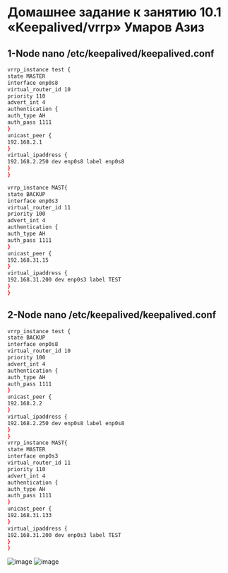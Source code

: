 # Домашнее задание к занятию 10.1 «Keepalived/vrrp» Умаров Азиз
## 1-Node nano /etc/keepalived/keepalived.conf
```bash
vrrp_instance test {
state MASTER
interface enp0s8
virtual_router_id 10
priority 110
advert_int 4
authentication {
auth_type AH
auth_pass 1111
}
unicast_peer {
192.168.2.1
}
virtual_ipaddress {
192.168.2.250 dev enp0s8 label enp0s8
}
}

vrrp_instance MAST{
state BACKUP
interface enp0s3
virtual_router_id 11
priority 100
advert_int 4
authentication {
auth_type AH
auth_pass 1111
}
unicast_peer {
192.168.31.15
}
virtual_ipaddress {
192.168.31.200 dev enp0s3 label TEST
}
}
```
## 2-Node nano /etc/keepalived/keepalived.conf
```bash
vrrp_instance test {
state BACKUP
interface enp0s8
virtual_router_id 10
priority 100
advert_int 4
authentication {
auth_type AH
auth_pass 1111
}
unicast_peer {
192.168.2.2
}
virtual_ipaddress {
192.168.2.250 dev enp0s8 label enp0s8
}
}
vrrp_instance MAST{
state MASTER
interface enp0s3
virtual_router_id 11
priority 110
advert_int 4
authentication {
auth_type AH
auth_pass 1111
}
unicast_peer {
192.168.31.133
}
virtual_ipaddress {
192.168.31.200 dev enp0s3 label TEST
}
}

```
![image](https://user-images.githubusercontent.com/118117183/230790340-f1d9572b-7247-495b-a630-dff92a27aee5.png)
![image](https://user-images.githubusercontent.com/118117183/230790375-5e131957-1ef6-46dc-8c63-a6ee778b3839.png)

